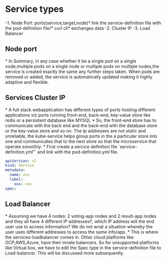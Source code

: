 <h1>Service types</h1>
-1. Node Port: ports(service,target,node)* link the service-definition file with the pod-definition file/* curl cli* exchanges data -2. Cluster IP -3. Load Balancer

<h2>Node port</h2>
* In Summary, in any case whether it be a single pod on a single node,multiple pods on a single node or multiple pods on multiple nodes,the service is created exactly the same any further steps taken. When pods are removed or added, the service is automatically updated making it highly adaptive and flexible.

<h2>Services Cluster IP</h2>
* A full stack webapplication has different types of ports hosting different applications viz ports running front-end, back-end, key-value store like redis or a persistent database like MYSQL 
* So, the front-end store has to communicate with the back end and the back-end with the database store or the key-value store and so on. The Ip addresses are not static and unreliable, the kube-service helps group ports in the a particular store into one and communicates that to the next store so that the microservice that operate smoothly. 
* First create a sercice definition file `service-definition.yml”` and link with the pod-definition.yml file.

```yml
apiVersion: v1
kind: Service
metadata:
  name: xxx
  label:
    xxx: xxx
spec:
```

<h2>Load Balancer</h2>
* Assuming we have 4 nodes: 2 voting-app nodes and 2 result-app nodes and they all have 4 different IP addresses?, which IP address will the end user use to access information? We do not wnat a situation whereby the user uses different addresses to access the same info/app. 
* This is where the services-loadbalancer comes in. Other cloud platforms like GCP,AWS,Azure, have their innate balancers. So for unsupported platforms like Virtual box, we have to edit the Spec type in the service-definition file to Load-balancer. This will be discussed more subsequently.
